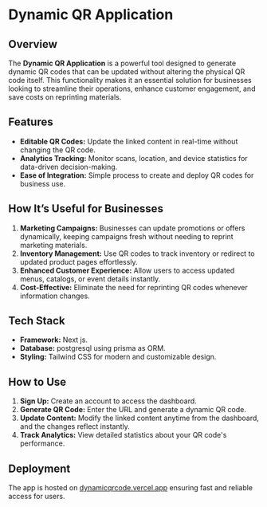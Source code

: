 # Dynamic QR Application

## Overview

The **Dynamic QR Application** is a powerful tool designed to generate dynamic QR codes that can be updated without altering the physical QR code itself. This functionality makes it an essential solution for businesses looking to streamline their operations, enhance customer engagement, and save costs on reprinting materials.

## Features

- **Editable QR Codes:** Update the linked content in real-time without changing the QR code.
- **Analytics Tracking:** Monitor scans, location, and device statistics for data-driven decision-making.
- **Ease of Integration:** Simple process to create and deploy QR codes for business use.

## How It’s Useful for Businesses

1. **Marketing Campaigns:** Businesses can update promotions or offers dynamically, keeping campaigns fresh without needing to reprint marketing materials.
2. **Inventory Management:** Use QR codes to track inventory or redirect to updated product pages effortlessly.
3. **Enhanced Customer Experience:** Allow users to access updated menus, catalogs, or event details instantly.
4. **Cost-Effective:** Eliminate the need for reprinting QR codes whenever information changes.

## Tech Stack

- **Framework:** Next js.
- **Database:** postgresql using prisma as ORM.
- **Styling:** Tailwind CSS for modern and customizable design.

## How to Use

1. **Sign Up:** Create an account to access the dashboard.
2. **Generate QR Code:** Enter the URL  and generate a dynamic QR code.
3. **Update Content:** Modify the linked content anytime from the dashboard, and the changes reflect instantly.
4. **Track Analytics:** View detailed statistics about your QR code's performance.

## Deployment

The app is hosted on [dynamicqrcode.vercel.app](https://dynamicqrcode.vercel.app/) ensuring fast and reliable access for users.

